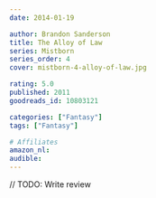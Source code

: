 ```yaml
---
date: 2014-01-19

author: Brandon Sanderson
title: The Alloy of Law
series: Mistborn
series_order: 4
cover: mistborn-4-alloy-of-law.jpg

rating: 5.0
published: 2011
goodreads_id: 10803121

categories: ["Fantasy"]
tags: ["Fantasy"]

# Affiliates
amazon_nl: 
audible: 
---
```


// TODO: Write review
